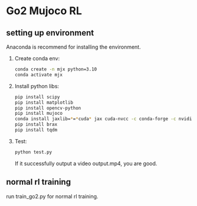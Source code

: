 # Go2 Mujoco RL

## setting up environment

Anaconda is recommend for installing the environment.

1. Create conda env:
    ```bash
    conda create -n mjx python=3.10
    conda activate mjx
    ```
2. Install python libs:
    ```bash
    pip install scipy
    pip install matplotlib
    pip install opencv-python
    pip install mujoco
    conda install jaxlib=*=*cuda* jax cuda-nvcc -c conda-forge -c nvidia
    pip install brax
    pip install tqdm
    ```
3. Test:
    ```bash
    python test.py
    ```
    If it successfully output a video output.mp4, you are good.

## normal rl training

run train_go2.py for normal rl training.